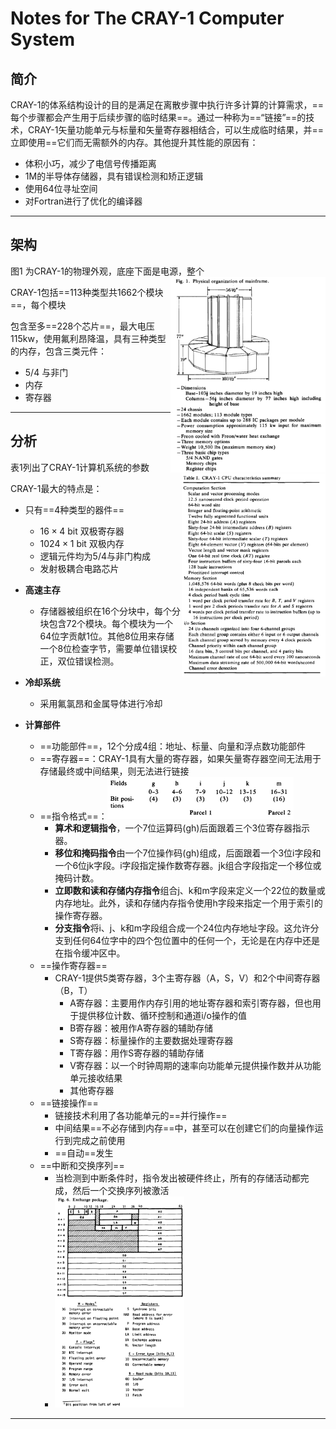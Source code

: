 # Notes for The CRAY-1 Computer System

## 简介

CRAY-1的体系结构设计的目的是满足在离散步骤中执行许多计算的计算需求，==每个步骤都会产生用于后续步骤的临时结果==。通过一种称为==“链接”==的技术，CRAY-1矢量功能单元与标量和矢量寄存器相结合，可以生成临时结果，并==立即使用==它们而无需额外的内存。其他提升其性能的原因有：

- 体积小巧，减少了电信号传播距离
- 1M的半导体存储器，具有错误检测和矫正逻辑
- 使用64位寻址空间
- 对Fortran进行了优化的编译器

---

## 架构

图1 为CRAY-1的物理外观，底座下面是电源，整个<img src="fig1.png" alt="fig1" style="zoom:35%; float:right;" />

CRAY-1包括==113种类型共1662个模块==，每个模块

包含至多==228个芯片==，最大电压115kw，使用氟利昂降温，具有三种类型的内存，包含三类元件：

- 5/4 与非门
- 内存
- 寄存器











---

## 分析

表1列出了CRAY-1计算机系统的参数<img src="table1.png" alt="table1.png" style="zoom:33%;float:right" />

CRAY-1最大的特点是：

- 只有==4种类型的器件==
  - $16 \times 4$ bit 双极寄存器
  - $1024 \times 1$ bit 双极内存
  - 逻辑元件均为5/4与非门构成
  - 发射极耦合电路芯片

- **高速主存**
  - 存储器被组织在16个分块中，每个分块包含72个模块。每个模块为一个64位字贡献1位。其他8位用来存储一个8位检查字节，需要单位错误校正，双位错误检测。
- **冷却系统**
  - 采用氟氯昂和金属导体进行冷却
- **计算部件**
  - ==功能部件==，12个分成4组：地址、标量、向量和浮点数功能部件
  - ==寄存器==：CRAY-1具有大量的寄存器，如果矢量寄存器空间无法用于存储最终或中间结果，则无法进行链接
  - ==指令格式==：<img src="ISA.png" alt="ISA.png" style="zoom:30%;float:center" />
    - **算术和逻辑指令**，一个7位运算码(gh)后面跟着三个3位寄存器指示器。
    - **移位和掩码指令**由一个7位操作码(gh)组成，后面跟着一个3位i字段和一个6位jk字段。i字段指定操作数寄存器。jk组合字段指定一个移位或掩码计数。
    - **立即数和读和存储内存指令**组合j、k和m字段来定义一个22位的数量或内存地址。此外，读和存储内存指令使用h字段来指定一个用于索引的操作寄存器。
    - **分支指令**将i、j、k和m字段组合成一个24位内存地址字段。这允许分支到任何64位字中的四个包位置中的任何一个，无论是在内存中还是在指令缓冲区中。
  - ==操作寄存器==
    - CRAY-1提供5类寄存器，3个主寄存器（A，S，V）和2个中间寄存器（B，T）
      - A寄存器：主要用作内存引用的地址寄存器和索引寄存器，但也用于提供移位计数、循环控制和通道i/o操作的值
      - B寄存器：被用作A寄存器的辅助存储
      - S寄存器：标量操作的主要数据处理寄存器
      - T寄存器：用作S寄存器的辅助存储
      - V寄存器：以一个时钟周期的速率向功能单元提供操作数并从功能单元接收结果
      - 其他寄存器
  - ==链接操作==
    - 链接技术利用了各功能单元的==并行操作==
    - 中间结果==不必存储到内存==中，甚至可以在创建它们的向量操作运行到完成之前使用
    - ==自动==发生
  - ==中断和交换序列==
    - 当检测到中断条件时，指令发出被硬件终止，所有的存储活动都完成，然后一个交换序列被激活
    - <img src="fig6.png" alt="fig6.png" style="zoom:33%;" />

---

